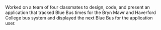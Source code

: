 Worked on a team of four classmates to design, code, and present an application that tracked Blue Bus times
for the Bryn Mawr and Haverford College bus system and displayed the next Blue Bus for the application user.
